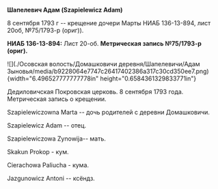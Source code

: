 **Шапелевич Адам (Szapielewicz Adam)**

8 сентября 1793 г -- крещение дочери Марты НИАБ 136-13-894, лист 20об,
№75/1793-р (ориг)).

**НИАБ 136-13-894:** Лист 20-об. **Метрическая запись №75/1793-р
(ориг).**

![](./Осовская волость/Домашковичи деревня/Шапелевичи/Адам Зыновья/media/b9228064e7747c26417402386a317c30cd350ee7.png){width="6.496527777777778in"
height="0.6584361329833771in"}

Дедиловичская Покровская церковь. 8 сентября 1793 года. Метрическая
запись о крещении.

Szapielewiczowna Marta -- дочь родителей с деревни Домашковичи.

Szapielewicz Adam -- отец.

Szapielewiczowa Zynowija-- мать.

Skakun Prokop - кум.

Cierachowa Paliucha - кума.

Jazgunowicz Antoni -- ксёндз.
